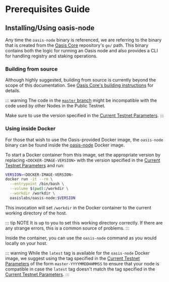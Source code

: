 # Prerequisites Guide

## Installing/Using oasis-node

Any time the `oasis-node` binary is referenced, we are referring to the binary
that is created from the [Oasis Core](https://github.com/oasislabs/oasis-core)
repository's `go/` path. This binary contains both the logic for running an
Oasis node and also provides a CLI for handling registry and staking
operations.

### Building from source

Although highly suggested, building from source is currently beyond the scope
of this documentation. See [Oasis Core's building instructions][core-build] for
details.

::: warning
The code in the [`master` branch] might be incompatible with the code used by
other Nodes in the Public Testnet.

Make sure to use the version specified in the [Current Testnet Parameters][
params].
:::

[core-build]: https://github.com/oasislabs/oasis-core#developing-and-building-the-system
[`master` branch]: https://github.com/oasislabs/oasis-core/tree/master/
[params]: ./current-testnet-parameters.md

### Using inside Docker

For those that wish to use the Oasis-provided Docker image, the `oasis-node`
binary can be found inside the [oasis-node][oasis-node-docker] Docker image.

To start a Docker container from this image, set the appropriate version by
replacing `<DOCKER-IMAGE-VERSION>` with the version specified in the [Current
Testnet Parameters][params] and run:

```bash
VERSION=<DOCKER-IMAGE-VERSION>
docker run -it --rm \
  --entrypoint /bin/bash \
  --volume $(pwd):/workdir \
  --workdir /workdir \
  oasislabs/oasis-node:$VERSION
```

This invocation will set `/workdir` in the Docker container to the current
working directory of the host.

::: tip NOTE
It is up to you to set this working directory correctly.
If there are any strange errors, this is a common source of problems.
:::

Inside the container, you can use the `oasis-node` command as you would
locally on your host.

::: warning
While the `latest` tag is available for the `oasis-node` Docker image, we
suggest using the tag specified in the [Current Testnet Parameters][params] of
the form `master-YYYYMMDDHHMMSS` to ensure that your node is compatible in case
the `latest` tag doesn't match the tag specified in the [Current Testnet
Parameters][params].
:::

[oasis-node-docker]: https://hub.docker.com/r/oasislabs/oasis-node
